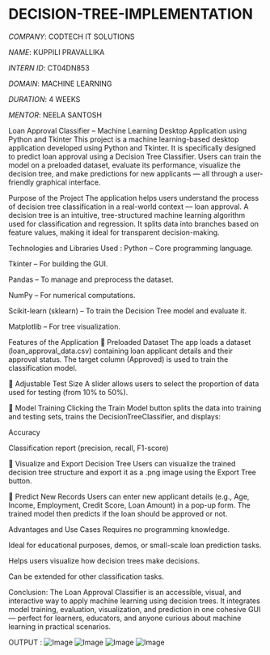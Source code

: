 # DECISION-TREE-IMPLEMENTATION
*COMPANY*: CODTECH IT SOLUTIONS

*NAME*: KUPPILI PRAVALLIKA

*INTERN ID*: CT04DN853

*DOMAIN*: MACHINE LEARNING

*DURATION*: 4 WEEKS

*MENTOR*: NEELA SANTOSH

Loan Approval Classifier – Machine Learning Desktop Application using Python and Tkinter
This project is a machine learning-based desktop application developed using Python and Tkinter. It is specifically designed to predict loan approval using a Decision Tree Classifier. Users can train the model on a preloaded dataset, evaluate its performance, visualize the decision tree, and make predictions for new applicants — all through a user-friendly graphical interface.

Purpose of the Project
The application helps users understand the process of decision tree classification in a real-world context — loan approval. A decision tree is an intuitive, tree-structured machine learning algorithm used for classification and regression. It splits data into branches based on feature values, making it ideal for transparent decision-making.

Technologies and Libraries Used :
Python – Core programming language.

Tkinter – For building the GUI.

Pandas – To manage and preprocess the dataset.

NumPy – For numerical computations.

Scikit-learn (sklearn) – To train the Decision Tree model and evaluate it.

Matplotlib – For tree visualization.

Features of the Application
🔹 Preloaded Dataset
The app loads a dataset (loan_approval_data.csv) containing loan applicant details and their approval status. The target column (Approved) is used to train the classification model.

🔹 Adjustable Test Size
A slider allows users to select the proportion of data used for testing (from 10% to 50%).

🔹 Model Training
Clicking the Train Model button splits the data into training and testing sets, trains the DecisionTreeClassifier, and displays:

Accuracy

Classification report (precision, recall, F1-score)

🔹 Visualize and Export Decision Tree
Users can visualize the trained decision tree structure and export it as a .png image using the Export Tree button.

🔹 Predict New Records
Users can enter new applicant details (e.g., Age, Income, Employment, Credit Score, Loan Amount) in a pop-up form. The trained model then predicts if the loan should be approved or not.

Advantages and Use Cases
Requires no programming knowledge.

Ideal for educational purposes, demos, or small-scale loan prediction tasks.

Helps users visualize how decision trees make decisions.

Can be extended for other classification tasks.

Conclusion: 
The Loan Approval Classifier is an accessible, visual, and interactive way to apply machine learning using decision trees. It integrates model training, evaluation, visualization, and prediction in one cohesive GUI — perfect for learners, educators, and anyone curious about machine learning in practical scenarios.

OUTPUT : 
![Image](https://github.com/user-attachments/assets/f9780140-822e-43ca-a39d-222adfa08f20)
![Image](https://github.com/user-attachments/assets/3d6c3a1e-6f25-4923-a855-578474cb9e99)
![Image](https://github.com/user-attachments/assets/f573d1db-7485-4ab3-87f5-dc52b4b3c2c3)
![Image](https://github.com/user-attachments/assets/77bef8ec-a76d-4c9c-a148-9c35d48a291e)
